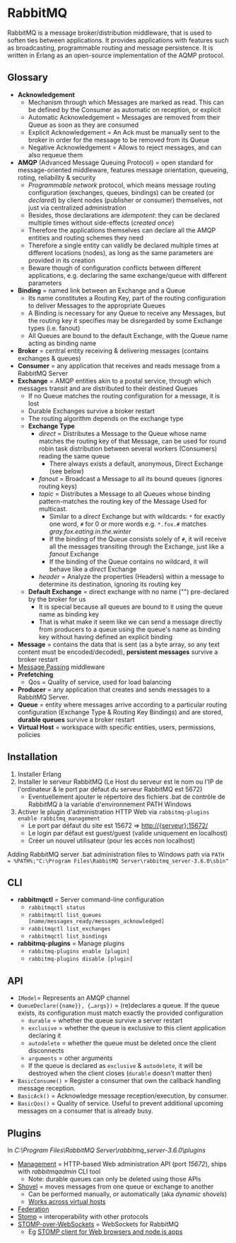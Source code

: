 # RabbitMQ

RabbitMQ is a message broker/distribution middleware, that is used to soften ties between applications.
It provides applications with features such as broadcasting, programmable routing and message persistence.
It is written in Erlang as an open-source implementation of the AQMP protocol.

## Glossary

* **Acknowledgement**
  * Mechanism through which Messages are marked as read. This can be defined by the Consumer as automatic on reception, or explicit
  * Automatic Acknowledgement = Messages are removed from their Queue as soon as they are consumed
  * Explicit Acknowledgement = An Ack must be manually sent to the broker in order for the message to be removed from its Queue
  * Negative Acknowledgement = Allows to reject messages, and can also requeue them
* **AMQP** (Advanced Message Queuing Protocol) = open standard for message-oriented middleware, features message orientation, queueing, roting, reliability & security
  * _Programmable network_ protocol, which means message routing configuration (exchanges, queues, bindings) can be created (or _declared_) by client nodes  (publisher or consumer) themselves, not just via centralized administration
  * Besides, those declarations are _idempotent_: they can be declared multiple times without side-effects (_created once_)
  * Therefore the applications themselves can declare all the AMQP entities and routing schemes they need
  * Therefore a single entity can validly be declared multiple times at different locations (nodes), as long as the same parameters are provided in its creation
  * Beware though of configuration conflicts between different applications, e.g. declaring the same exchange/queue with different parameters
* **Binding** = named link between an Exchange and a Queue
  * Its name constitutes a Routing Key, part of the routing configuration to deliver Messages to the appropriate Queues
  * A Binding is necessary for any Queue to receive any Messages, but the routing key it specifies may be disregarded by some Exchange types (i.e. fanout)
  * All Queues are bound to the default Exchange, with the Queue name acting as binding name
* **Broker** = central entity receiving & delivering messages (contains exchanges & queues)
* **Consumer** = any application that receives and reads message from a RabbitMQ Server
* **Exchange** = AMQP entities akin to a postal service, through which messages transit and are distributed to their destined Queues
  * If no Queue matches the routing configuration for a message, it is lost
  * Durable Exchanges survive a broker restart
  * The routing algorithm depends on the exchange type
  * **Exchange Type**
    * _direct_ = Distributes a Message to the Queue whose name matches the routing key of that Message, can be used for round robin task distribution between several workers (Consumers) reading the same queue
      * There always exists a default, anonymous, Direct Exchange (see below)
    * _fanout_ = Broadcast a Message to all its bound queues (ignores routing keys)
    * _topic_ = Distributes a Message to all Queues whose binding pattern-matches the routing key of the Message Used for multicast.
      * Similar to a _direct_ Exchange but with wildcards: `*` for exactly one word, `#` for 0 or more words e.g. `*.fox.#` matches _gray.fox.eating.in.the.winter_
      * If the binding of the Queue consists solely of `#`, it will receive all the messages transiting through the Exchange, just like a _fanout_ Exchange
      * If the binding of the Queue contains no wildcard, it will behave like a _direct_ Exchange
    * _header_ = Analyze the properties (Headers) within a message to determine its destination, ignoring its routing key
  * **Default Exchange** = direct exchange with no name ("") pre-declared by the broker for us
    * It is special because all queues are bound to it using the queue name as binding key
    * That is what make it seem like we can send a message directly from producers to a queue using the queue's name as binding key without having defined an explicit binding
* **Message** = contains the data that is sent (as a byte array, so any text content must be encoded/decoded), **persistent messages** survive a broker restart
* [Message Passing](https://en.wikipedia.org/wiki/Message_passing#Synchronous_versus_asynchronous_message_passing) middleware
* **Prefetching**
  * Qos = Quality of service, used for load balancing
* **Producer** = any application that creates and sends messages to a RabbitMQ Server.
* **Queue** = entity where messages arrive according to a particular routing configuration (Exchange Type & Routing Key Bindings) and are stored, **durable queues** survive a broker restart
* **Virtual Host** = workspace with specific entities, users, permissions, policies

## Installation

1. Installer Erlang
2. Installer le serveur RabbitMQ (Le Host du serveur est le nom ou l'IP de l'ordinateur & le port par défaut du serveur RabbitMQ est 5672)
    * Eventuellement ajouter le répertoire des fichiers .bat de contrôle de RabbitMQ à la variable d'environnement PATH Windows
3. Activer le plugin d'administration HTTP Web via `rabbitmq-plugins enable rabbitmq_management`
    * Le port par défaut du site est 15672 => <http://{serveur}:15672/>
    * Le login par défaut est guest/guest (valide uniquement en localhost)
    * Créer un nouvel utilisateur (pour les accès non localhost)

Adding RabbitMQ server .bat administration files to Windows path via `PATH = %PATH%;"C:\Program Files\RabbitMQ Server\rabbitmq_server-3.6.0\sbin"`

## CLI

* **rabbitmqctl** = Server command-line configuration
  * `rabbitmqctl status`
  * `rabbitmqctl list_queues [name/messages_ready/messages_acknowledged]`
  * `rabbitmqctl list_exchanges`
  * `rabbitmqctl list_bindings`
* **rabbitmq-plugins** = Manage plugins
  * `rabbitmq-plugins enable [plugin]`
  * `rabbitmq-plugins disable [plugin]`

## API

* `IModel`= Represents an AMQP channel
* `QueueDeclare({name}}, {…args})` = (re)declares a queue. If the queue exists, its configuration must match exactly the provided configuration
  * `durable` = whether the queue survive a server restart
  * `exclusive` = whether the queue is exclusive to this client application declaring it
  * `autodelete` = whether the queue must be deleted once the client disconnects
  * `arguments` = other arguments
  * If the queue is declared as `exclusive` & `autodelete`, it will be destroyed when the client closes (`durable` doesn't matter then)
* `BasicConsume()` = Register a consumer that own the callback handling message reception.
* `BasicAck()` = Acknowledge message reception/execution, by consumer.
* `BasicQos()` = Quality of service. Useful to prevent additional upcoming messages on a consumer that is already busy.

## Plugins

In _C:\Program Files\RabbitMQ Server\rabbitmq\_server-3.6.0\plugins_

* [Management](https://www.rabbitmq.com/management.html) = HTTP-based Web administration API (port _15672_), ships with _rabbitmqadmin_ CLI tool
  * Note: durable queues can only be deleted using those APIs
* [Shovel](https://www.rabbitmq.com/shovel.html) = moves messages from one queue or exchange to another
  * Can be performed manually, or automatically (aka _dynamic shovels_)
  * [Works across virtual hosts](https://stackoverflow.com/a/43232061)
* [Federation](https://www.rabbitmq.com/federation.html)
* [Stomp](https://www.rabbitmq.com/docs/stomp) = interoperability with other protocols
* [STOMP-over-WebSockets](https://www.rabbitmq.com/docs/web-stomp) = WebSockets for RabbitMQ
  * Eg [STOMP client for Web browsers and node.js apps](https://github.com/jmesnil/stomp-websocket)
